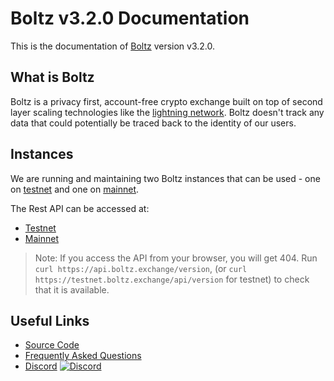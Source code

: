 # Boltz v3.2.0 Documentation

This is the documentation of [Boltz](https://boltz.exchange) version v3.2.0.

## What is Boltz

Boltz is a privacy first, account-free crypto exchange built on top of second layer scaling technologies like the [lightning network](http://lightning.network/). Boltz doesn't track any data that could potentially be traced back to the identity of our users.

## Instances

We are running and maintaining two Boltz instances that can be used - one on [testnet](https://testnet.boltz.exchange) and one on [mainnet](https://boltz.exchange).

The Rest API can be accessed at:

* [Testnet](https://testnet.boltz.exchange/api)
* [Mainnet](https://api.boltz.exchange)

> Note: If you access the API from your browser, you will get 404.
> Run `curl https://api.boltz.exchange/version`, (or `curl https://testnet.boltz.exchange/api/version` for testnet) to check that it is available.

## Useful Links

* [Source Code](https://github.com/boltzexchange)
* [Frequently Asked Questions](https://boltz.exchange/faq)
* [Discord](https://discordapp.com/invite/QBvZGcW) [![Discord](https://img.shields.io/discord/547454030801272832.svg)](https://discordapp.com/invite/QBvZGcW)

